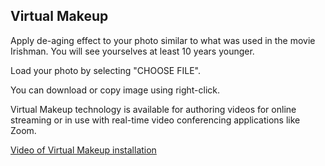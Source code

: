 ## Virtual Makeup

Apply de-aging effect to your photo similar to what was used in the movie Irishman. You will see yourselves at least 10 years younger.

Load your photo by selecting "CHOOSE FILE". 

You can download or copy image using right-click.

Virtual Makeup technology is available for authoring videos for online streaming or in use with real-time video conferencing applications like Zoom.

[Video of Virtual Makeup installation](https://www.youtube.com/watch?v=-BYaKVsqFYs)